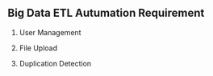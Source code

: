 ## Big Data ETL Autumation Requirement

1. User Management

2. File Upload

3. Duplication Detection
